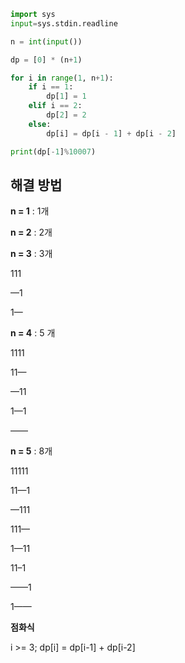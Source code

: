```python
import sys
input=sys.stdin.readline

n = int(input())

dp = [0] * (n+1)

for i in range(1, n+1):
    if i == 1:
        dp[1] = 1
    elif i == 2:
        dp[2] = 2
    else:
        dp[i] = dp[i - 1] + dp[i - 2]

print(dp[-1]%10007)
```

## 해결 방법

**n = 1** : 1개

**n = 2** : 2개

**n = 3** : 3개

111

—1

1—

**n = 4** : 5 개

1111

11—

—11

1—1

——

**n = 5** : 8개

11111

11—1

—111

111—

1—11

11–1

——1

1——

**점화식**

i >= 3; dp[i] = dp[i-1] + dp[i-2]